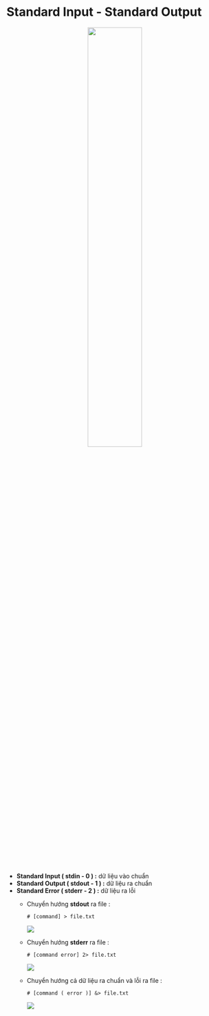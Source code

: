 # Standard Input - Standard Output
<p align=center><img src=https://i.imgur.com/vqa7OdX.gif width=50%></p>

- **Standard Input ( stdin - 0 ) :** dữ liệu vào chuẩn
- **Standard Output ( stdout - 1 ) :** dữ liệu ra chuẩn
- **Standard Error ( stderr - 2 ) :** dữ liệu ra lỗi
    - Chuyển hướng **stdout** ra file :
        ```
        # [command] > file.txt
        ```

        <img src=https://i.imgur.com/449uoeS.png>

    - Chuyển hướng **stderr** ra file :
        ```
        # [command error] 2> file.txt
        ```

        <img src=https://i.imgur.com/xsa8Bif.png>

    - Chuyển hướng cả dữ liệu ra chuẩn và lỗi ra file :
        ```
        # [command ( error )] &> file.txt
        ```

        <img src=https://i.imgur.com/pUuwFfb.png>